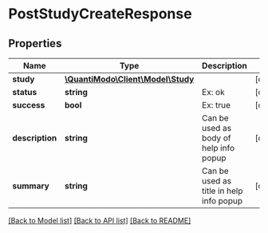 # PostStudyCreateResponse

## Properties
Name | Type | Description | Notes
------------ | ------------- | ------------- | -------------
**study** | [**\QuantiModo\Client\Model\Study**](Study.md) |  | [optional] 
**status** | **string** | Ex: ok | [optional] 
**success** | **bool** | Ex: true | [optional] 
**description** | **string** | Can be used as body of help info popup | [optional] 
**summary** | **string** | Can be used as title in help info popup | [optional] 

[[Back to Model list]](../README.md#documentation-for-models) [[Back to API list]](../README.md#documentation-for-api-endpoints) [[Back to README]](../README.md)


